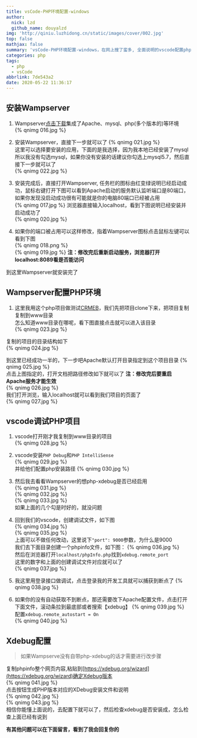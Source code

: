 ```yaml
---
title: vsCode-PHP环境配置-windows
author:
  nick: lzd
  github_name: douyalzd
img: 'http://qiniu.luzhidong.cn/static/images/cover/002.jpg'
top: false
mathjax: false
summary: 'vsCode-PHP环境配置-windows，在网上搜了蛮多, 全面说明的vscode配置php环境的很少，第一次次接触php这个文章很适合PHP新手'
categories: php
tags:
  - php
  - vsCode
abbrlink: 7de543a2
date: 2020-05-22 11:36:17
---
```



## 安装Wampserver
1. Wampserver[点击下载](https://sourceforge.net/projects/wampserver/)集成了Apache、mysql、php(多个版本的)等环境  
{% qnimg 016.jpg %}

2. 安装Wampserver，直接下一步就可以了 
{% qnimg 021.jpg %}  
这里可以选择要安装的应用，下面的是我选择，因为我本地已经安装了mysql所以我没有勾选mysql，如果你没有安装的话建议你勾选上mysql5.7，然后直接下一步就可以了   
{% qnimg 022.jpg %}  


3. 安装完成后，直接打开Wampserver, 任务栏的图标由红变绿说明已经启动成功，鼠标右键打开下图可以看到Apache启动的服务默认监听端口是80端口，如果你发现没启动成功很有可能就是你的电脑80端口已经被占用  
{% qnimg 017.jpg %}
浏览器直接输入localhost，看到下图说明已经安装并启动成功了  
{% qnimg 020.jpg %}

4. 如果你的端口被占用可以这样修改，指着Wampserver图标点击鼠标左键可以看到下图  
{% qnimg 018.png %}  
{% qnimg 019.jpg %}
**注：修改完后重新启动服务，浏览器打开localhost:8089看是否能访问**

到这里Wampserver就安装完了

## Wampserver配置PHP环境
1. 这里我用这个php项目做测试[CRMEB](https://github.com/crmeb/CRMEB)，我们先把项目clone下来，把项目复制复制到www目录  
怎么知道www目录在哪呢，看下图直接点击就可以进入该目录  
{% qnimg 023.jpg %}  

复制的项目的目录结构如下  
{% qnimg 024.jpg %}  

到这里已经成功一半的，下一步吧Apache默认打开目录指定到这个项目目录 
{% qnimg 025.jpg %}  
点击上图指定的，打开文档把路径修改如下就可以了  **注：修改完后要重启Apache服务才能生效**  
{% qnimg 026.jpg %}  
我们打开浏览，输入localhost就可以看到我们项目的页面了  
{% qnimg 027.jpg %}  

## vscode调试PHP项目
1. vscode打开刚才我复制到www目录的项目  
{% qnimg 028.jpg %}  

2. vscode安装`PHP Debug`和`PHP IntelliSense`  
{% qnimg 029.jpg %}  
并给他们配置php安装路径
{% qnimg 030.jpg %}  

3. 然后我去看看Wampserver的想php-xdebug是否已经启用  
{% qnimg 031.jpg %}  
{% qnimg 032.jpg %}  
{% qnimg 033.jpg %}  
如果上面的几个勾是时好的，就没问题

4. 回到我们的vscode，创建调试文件，如下图  
{% qnimg 034.jpg %}  
{% qnimg 035.jpg %}  
上面可以不做任何改动，这里说下`"port": 9000`参数，为什么是9000  
我们去下面目录创建一个phpinfo文件，如下图：
{% qnimg 036.jpg %}  
然后在浏览器打开`localhost/phpInfo.php`找到`xdebug.remote_port`  
这里的数字和上面的创建调试文件对应就可以了  
{% qnimg 037.jpg %}  

5. 我这里用登录接口做调试，点击登录我的开发工具就可以捕获到断点了
{% qnimg 038.jpg %}  

6. 如果你的没有自动获取不到断点，那还需要改下Apache配置文件，点击打开下面文件，滚动条拉到最底部或者搜索【xdebug】
{% qnimg 039.jpg %}  
配置`xdebug.remote_autostart = On`  
{% qnimg 040.jpg %}  

## Xdebug配置  
> 如果Wampserve没有自带php-xdebug的话才需要进行改步骤   

复制phpinfo整个网页内容,粘贴到[https://xdebug.org/wizard](https://xdebug.org/wizard)确定Xdebug版本  
{% qnimg 041.jpg %}  
点击按钮生成PHP版本对应的XDebug安装文件和说明  
{% qnimg 042.jpg %}  
{% qnimg 043.jpg %}  
相信你能懂上面说的，去配置下就可以了，然后检查xdebug是否安装成，怎么检查上面已经有说到  

**有其他问题可以在下面留言，看到了我会回复你的**
